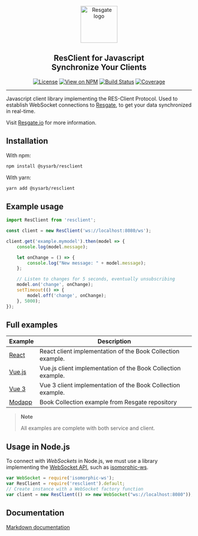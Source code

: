 <p align="center"><a href="https://resgate.io" target="_blank" rel="noopener noreferrer"><img width="100" src="docs/img/resgate-logo.png" alt="Resgate logo"></a></p>


<h2 align="center"><b>ResClient for Javascript</b><br/>Synchronize Your Clients</h2>
</p>

<p align="center">
<a href="http://opensource.org/licenses/MIT"><img src="https://img.shields.io/badge/license-MIT-blue.svg" alt="License"></a>
<a href="https://www.npmjs.org/package/resclient"><img src="http://img.shields.io/npm/v/resclient.svg" alt="View on NPM"></a>
<a href="https://travis-ci.com/resgateio/resclient"><img src="https://travis-ci.com/resgateio/resclient.svg?branch=master" alt="Build Status"></a>
<a href="https://coveralls.io/github/resgateio/resclient?branch=master"><img src="https://coveralls.io/repos/github/resgateio/resclient/badge.svg?branch=master" alt="Coverage"></a>
</p>

---

Javascript client library implementing the RES-Client Protocol. Used to establish WebSocket connections to [Resgate](https://resgate.io), to get your data synchronized in real-time.

Visit [Resgate.io](https://resgate.io) for more information.

## Installation

With npm:
```sh
npm install @sysarb/resclient
```

With yarn:
```sh
yarn add @sysarb/resclient
```

## Example usage

```javascript
import ResClient from 'resclient';

const client = new ResClient('ws://localhost:8080/ws');

client.get('example.mymodel').then(model => {
    console.log(model.message);

    let onChange = () => {
        console.log("New message: " + model.message);
    };

    // Listen to changes for 5 seconds, eventually unsubscribing
    model.on('change', onChange);
    setTimeout(() => {
        model.off('change', onChange);
    }, 5000);
});
```

## Full examples

| Example | Description
| --- | ---
| [React](examples/book-collection-react/) | React client implementation of the Book Collection example.
| [Vue.js](examples/book-collection-vuejs/) | Vue.js client implementation of the Book Collection example.
| [Vue 3](examples/book-collection-vue3/) | Vue 3 client implementation of the Book Collection example.
| [Modapp](https://github.com/resgateio/resgate/tree/master/examples/book-collection) | Book Collection example from Resgate repository

> **Note**
>
> All examples are complete with both service and client.

## Usage in Node.js

To connect with *WebSockets* in Node.js, we must use a library implementing the [WebSocket API](https://developer.mozilla.org/en-US/docs/Web/API/WebSocket), such as [isomorphic-ws](https://www.npmjs.com/package/isomorphic-ws).

```javascript
var WebSocket = require('isomorphic-ws');
var ResClient = require('resclient').default;
// Create instance with a WebSocket factory function
var client = new ResClient(() => new WebSocket("ws://localhost:8080"));
```

## Documentation

[Markdown documentation](docs/docs.md)